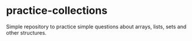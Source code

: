 # practice-collections
Simple repository to practice simple questions about arrays, lists, sets and other structures. 
